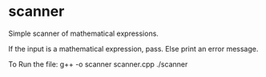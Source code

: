 # scanner

Simple scanner of mathematical expressions.

If the input is a mathematical expression, pass.
Else print an error message.

To Run the file:
g++ -o scanner scanner.cpp
./scanner
